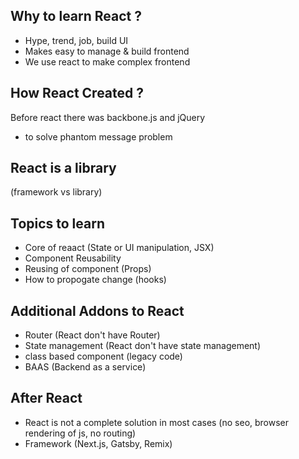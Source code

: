 ## Why to learn React ?
- Hype, trend, job, build UI
- Makes easy to manage & build frontend
- We use react to make complex frontend

## How React Created ?
Before react there was backbone.js and jQuery
- to solve phantom message problem

## React is a library
   (framework vs library)

## Topics to learn
- Core of reaact (State or UI manipulation, JSX)
- Component Reusability
- Reusing of component (Props)
- How to propogate change (hooks)


## Additional Addons to React
- Router (React don't have Router)
- State management (React don't have state management)
- class based component (legacy code)
- BAAS (Backend as a service)

## After React
- React is not a complete solution in most cases (no seo, browser rendering of js, no routing)
- Framework (Next.js, Gatsby, Remix) 
